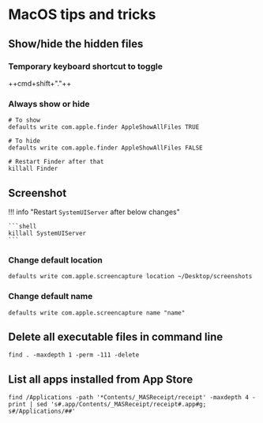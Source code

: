 # MacOS tips and tricks

## Show/hide the hidden files

### Temporary keyboard shortcut to toggle

++cmd+shift+"."++

### Always show or hide

```shell
# To show
defaults write com.apple.finder AppleShowAllFiles TRUE

# To hide
defaults write com.apple.finder AppleShowAllFiles FALSE

# Restart Finder after that
killall Finder
```

## Screenshot

!!! info "Restart `SystemUIServer` after below changes"

    ```shell
    killall SystemUIServer
    ```

### Change default location

```shell
defaults write com.apple.screencapture location ~/Desktop/screenshots
```

### Change default name

```shell
defaults write com.apple.screencapture name "name"
```

## Delete all executable files in command line

```shell
find . -maxdepth 1 -perm -111 -delete
```

## List all apps installed from App Store

```shell
find /Applications -path '*Contents/_MASReceipt/receipt' -maxdepth 4 -print | sed 's#.app/Contents/_MASReceipt/receipt#.app#g; s#/Applications/##'
```
